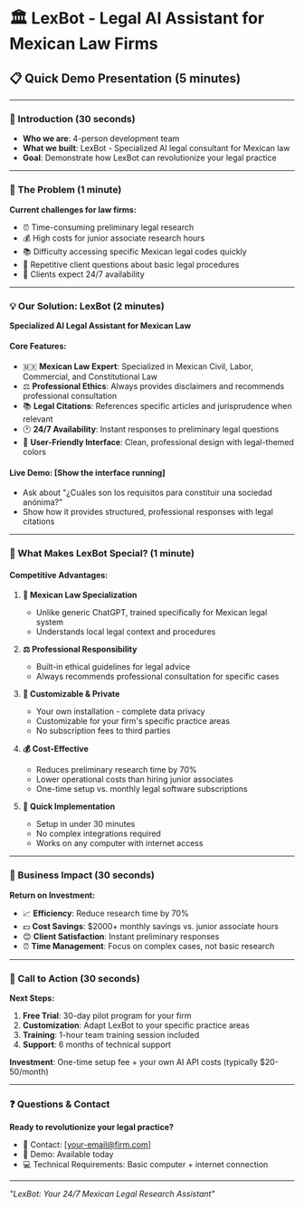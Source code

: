 # 🏛️ LexBot - Legal AI Assistant for Mexican Law Firms

## 📋 Quick Demo Presentation (5 minutes)

---

### 👋 Introduction (30 seconds)
- **Who we are**: 4-person development team
- **What we built**: LexBot - Specialized AI legal consultant for Mexican law
- **Goal**: Demonstrate how LexBot can revolutionize your legal practice

---

### 🎯 The Problem (1 minute)

**Current challenges for law firms:**
- ⏰ Time-consuming preliminary legal research
- 💰 High costs for junior associate research hours
- 📚 Difficulty accessing specific Mexican legal codes quickly
- 🔄 Repetitive client questions about basic legal procedures
- 📱 Clients expect 24/7 availability

---

### 💡 Our Solution: LexBot (2 minutes)

**Specialized AI Legal Assistant for Mexican Law**

#### Core Features:
- 🇲🇽 **Mexican Law Expert**: Specialized in Mexican Civil, Labor, Commercial, and Constitutional Law
- ⚖️ **Professional Ethics**: Always provides disclaimers and recommends professional consultation
- 📚 **Legal Citations**: References specific articles and jurisprudence when relevant
- 🕐 **24/7 Availability**: Instant responses to preliminary legal questions
- 💬 **User-Friendly Interface**: Clean, professional design with legal-themed colors

#### **Live Demo**: [Show the interface running]
- Ask about "¿Cuáles son los requisitos para constituir una sociedad anónima?"
- Show how it provides structured, professional responses with legal citations

---

### 🌟 What Makes LexBot Special? (1 minute)

#### **Competitive Advantages:**

1. **🎯 Mexican Law Specialization**
   - Unlike generic ChatGPT, trained specifically for Mexican legal system
   - Understands local legal context and procedures

2. **⚖️ Professional Responsibility**
   - Built-in ethical guidelines for legal advice
   - Always recommends professional consultation for specific cases

3. **🔧 Customizable & Private**
   - Your own installation - complete data privacy
   - Customizable for your firm's specific practice areas
   - No subscription fees to third parties

4. **💰 Cost-Effective**
   - Reduces preliminary research time by 70%
   - Lower operational costs than hiring junior associates
   - One-time setup vs. monthly legal software subscriptions

5. **🚀 Quick Implementation**
   - Setup in under 30 minutes
   - No complex integrations required
   - Works on any computer with internet access

---

### 💼 Business Impact (30 seconds)

**Return on Investment:**
- 📈 **Efficiency**: Reduce research time by 70%
- 💵 **Cost Savings**: $2000+ monthly savings vs. junior associate hours
- 😊 **Client Satisfaction**: Instant preliminary responses
- ⏰ **Time Management**: Focus on complex cases, not basic research

---

### 🎯 Call to Action (30 seconds)

**Next Steps:**
1. **Free Trial**: 30-day pilot program for your firm
2. **Customization**: Adapt LexBot to your specific practice areas
3. **Training**: 1-hour team training session included
4. **Support**: 6 months of technical support

**Investment**: One-time setup fee + your own AI API costs (typically $20-50/month)

---

### ❓ Questions & Contact

**Ready to revolutionize your legal practice?**

- 📧 Contact: [your-email@firm.com]
- 📱 Demo: Available today
- 💻 Technical Requirements: Basic computer + internet connection

---

*"LexBot: Your 24/7 Mexican Legal Research Assistant"*